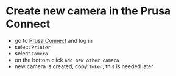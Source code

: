 # Create new camera in the Prusa Connect

- go to [Prusa Connect](https://connect.prusa3d.com/) and log in
- select `Printer`
- select `Camera`
- on the bottom click `Add new other camera`
- new camera is created, copy `Token`, this is needed later
